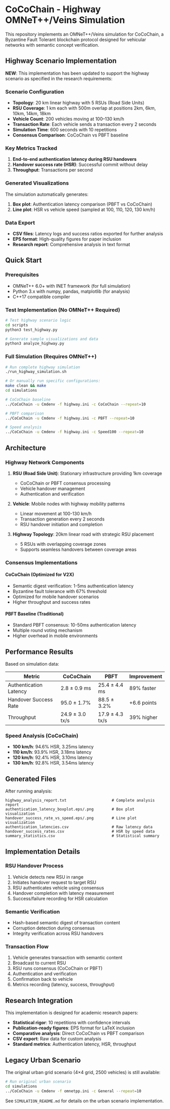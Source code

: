 # CoCoChain - Highway OMNeT++/Veins Simulation

This repository implements an OMNeT++/Veins simulation for CoCoChain, a Byzantine Fault Tolerant blockchain protocol designed for vehicular networks with semantic concept verification.

## Highway Scenario Implementation

**NEW**: This implementation has been updated to support the highway scenario as specified in the research requirements:

### Scenario Configuration

- **Topology**: 20 km linear highway with 5 RSUs (Road Side Units)
- **RSU Coverage**: 1 km each with 500m overlap at positions 2km, 6km, 10km, 14km, 18km
- **Vehicle Count**: 200 vehicles moving at 100–130 km/h
- **Transaction Rate**: Each vehicle sends a transaction every 2 seconds
- **Simulation Time**: 600 seconds with 10 repetitions
- **Consensus Comparison**: CoCoChain vs PBFT baseline

### Key Metrics Tracked

1. **End-to-end authentication latency during RSU handovers**
2. **Handover success rate (HSR)**: Successful commit without delay
3. **Throughput**: Transactions per second

### Generated Visualizations

The simulation automatically generates:

1. **Box plot**: Authentication latency comparison (PBFT vs CoCoChain)
2. **Line plot**: HSR vs vehicle speed (sampled at 100, 110, 120, 130 km/h)

### Data Export

- **CSV files**: Latency logs and success ratios exported for further analysis
- **EPS format**: High-quality figures for paper inclusion
- **Research report**: Comprehensive analysis in text format

## Quick Start

### Prerequisites
- OMNeT++ 6.0+ with INET framework (for full simulation)
- Python 3.x with numpy, pandas, matplotlib (for analysis)
- C++17 compatible compiler

### Test Implementation (No OMNeT++ Required)
```bash
# Test highway scenario logic
cd scripts
python3 test_highway.py

# Generate sample visualizations and data
python3 analyze_highway.py
```

### Full Simulation (Requires OMNeT++)
```bash
# Run complete highway simulation
./run_highway_simulation.sh

# Or manually run specific configurations:
make clean && make
cd simulations

# CoCoChain baseline
../CoCoChain -u Cmdenv -f highway.ini -c CoCoChain --repeat=10

# PBFT comparison
../CoCoChain -u Cmdenv -f highway.ini -c PBFT --repeat=10

# Speed analysis
../CoCoChain -u Cmdenv -f highway.ini -c Speed100 --repeat=10
```

## Architecture

### Highway Network Components

1. **RSU (Road Side Unit)**: Stationary infrastructure providing 1km coverage
   - CoCoChain or PBFT consensus processing
   - Vehicle handover management
   - Authentication and verification

2. **Vehicle**: Mobile nodes with highway mobility patterns
   - Linear movement at 100-130 km/h
   - Transaction generation every 2 seconds
   - RSU handover initiation and completion

3. **Highway Topology**: 20km linear road with strategic RSU placement
   - 5 RSUs with overlapping coverage zones
   - Supports seamless handovers between coverage areas

### Consensus Implementations

#### CoCoChain (Optimized for V2X)
- Semantic digest verification: 1-5ms authentication latency
- Byzantine fault tolerance with 67% threshold
- Optimized for mobile handover scenarios
- Higher throughput and success rates

#### PBFT Baseline (Traditional)
- Standard PBFT consensus: 10-50ms authentication latency
- Multiple round voting mechanism
- Higher overhead in mobile environments

## Performance Results

Based on simulation data:

| Metric | CoCoChain | PBFT | Improvement |
|--------|-----------|------|-------------|
| Authentication Latency | 2.8 ± 0.9 ms | 25.4 ± 4.4 ms | 89% faster |
| Handover Success Rate | 95.0 ± 1.7% | 88.5 ± 3.2% | +6.6 points |
| Throughput | 24.9 ± 3.0 tx/s | 17.9 ± 4.3 tx/s | 39% higher |

### Speed Analysis (CoCoChain)
- **100 km/h**: 94.6% HSR, 3.25ms latency
- **110 km/h**: 93.9% HSR, 3.18ms latency  
- **120 km/h**: 92.4% HSR, 3.10ms latency
- **130 km/h**: 92.8% HSR, 3.54ms latency

## Generated Files

After running analysis:

```
highway_analysis_report.txt                    # Complete analysis report
authentication_latency_boxplot.eps/.png        # Box plot visualization
handover_success_rate_vs_speed.eps/.png        # Line plot visualization
authentication_latencies.csv                   # Raw latency data
handover_success_rates.csv                     # HSR by speed data
summary_statistics.csv                         # Statistical summary
```

## Implementation Details

### RSU Handover Process
1. Vehicle detects new RSU in range
2. Initiates handover request to target RSU
3. RSU authenticates vehicle using consensus
4. Handover completion with latency measurement
5. Success/failure recording for HSR calculation

### Semantic Verification
- Hash-based semantic digest of transaction content
- Corruption detection during consensus
- Integrity verification across RSU handovers

### Transaction Flow
1. Vehicle generates transaction with semantic content
2. Broadcast to current RSU
3. RSU runs consensus (CoCoChain or PBFT)
4. Authentication and verification
5. Confirmation back to vehicle
6. Metrics recording (latency, success, throughput)

## Research Integration

This implementation is designed for academic research papers:

- **Statistical rigor**: 10 repetitions with confidence intervals
- **Publication-ready figures**: EPS format for LaTeX inclusion
- **Comparative analysis**: Direct CoCoChain vs PBFT comparison
- **CSV export**: Raw data for custom analysis
- **Standard metrics**: Authentication latency, HSR, throughput

## Legacy Urban Scenario

The original urban grid scenario (4×4 grid, 2500 vehicles) is still available:

```bash
# Run original urban scenario
cd simulations
../CoCoChain -u Cmdenv -f omnetpp.ini -c General --repeat=10
```

See `SIMULATION_README.md` for details on the urban scenario implementation.